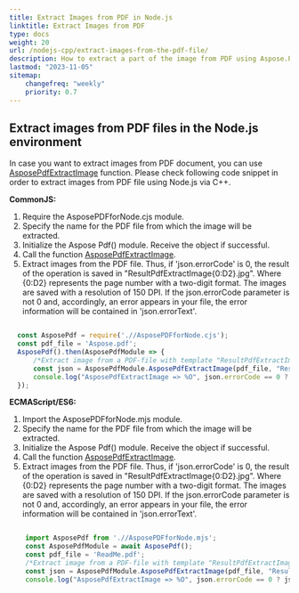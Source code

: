 ```yaml
---
title: Extract Images from PDF in Node.js
linktitle: Extract Images from PDF
type: docs
weight: 20
url: /nodejs-cpp/extract-images-from-the-pdf-file/
description: How to extract a part of the image from PDF using Aspose.PDF for Node.js toolkit.
lastmod: "2023-11-05"
sitemap:
    changefreq: "weekly"
    priority: 0.7
---
```


## Extract images from PDF files in the Node.js environment

In case you want to extract images from PDF document, you can use [AsposePdfExtractImage](https://reference.aspose.com/pdf/nodejs-cpp/convert/asposepdfextractimage/) function. 
Please check following code snippet in order to extract images from PDF file using Node.js via C++.

**CommonJS:**

1. Require the AsposePDFforNode.сjs module.
1. Specify the name for the PDF file from which the image will be extracted.
1. Initialize the Aspose Pdf() module. Receive the object if successful.
1. Call the function [AsposePdfExtractImage](https://reference.aspose.com/pdf/nodejs-cpp/convert/asposepdfextractimage/).
1. Extract images from the PDF file. Thus, if 'json.errorCode' is 0, the result of the operation is saved in "ResultPdfExtractImage{0:D2}.jpg". Where {0:D2} represents the page number with a two-digit format. The images are saved with a resolution of 150 DPI. If the json.errorCode parameter is not 0 and, accordingly, an error appears in your file, the error information will be contained in 'json.errorText'.

```cjs

  const AsposePdf = require('.//AsposePDFforNode.cjs');
  const pdf_file = 'Aspose.pdf';
  AsposePdf().then(AsposePdfModule => {
      /*Extract image from a PDF-file with template "ResultPdfExtractImage{0:D2}.jpg" ({0}, {0:D2}, {0:D3}, ... format page number), resolution 150 DPI and save*/
      const json = AsposePdfModule.AsposePdfExtractImage(pdf_file, "ResultPdfExtractImage{0:D2}.jpg", 150);
      console.log("AsposePdfExtractImage => %O", json.errorCode == 0 ? json.filesNameResult : json.errorText);
  });
```

**ECMAScript/ES6:**

1. Import the AsposePDFforNode.mjs module.
1. Specify the name for the PDF file from which the image will be extracted.
1. Initialize the Aspose Pdf() module. Receive the object if successful.
1. Call the function [AsposePdfExtractImage](https://reference.aspose.com/pdf/nodejs-cpp/convert/asposepdfextractimage/).
1. Extract images from the PDF file. Thus, if 'json.errorCode' is 0, the result of the operation is saved in "ResultPdfExtractImage{0:D2}.jpg". Where {0:D2} represents the page number with a two-digit format. The images are saved with a resolution of 150 DPI. If the json.errorCode parameter is not 0 and, accordingly, an error appears in your file, the error information will be contained in 'json.errorText'.

```mjs

    import AsposePdf from './/AsposePDFforNode.mjs';
    const AsposePdfModule = await AsposePdf();
    const pdf_file = 'ReadMe.pdf';
    /*Extract image from a PDF-file with template "ResultPdfExtractImage{0:D2}.jpg" ({0}, {0:D2}, {0:D3}, ... format page number), resolution 150 DPI and save*/
    const json = AsposePdfModule.AsposePdfExtractImage(pdf_file, "ResultPdfExtractImage{0:D2}.jpg", 150);
    console.log("AsposePdfExtractImage => %O", json.errorCode == 0 ? json.filesNameResult : json.errorText);
```
